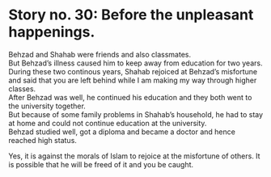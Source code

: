 Story no. 30: Before the unpleasant happenings.
===============================================

Behzad and Shahab were friends and also classmates.  
 But Behzad’s illness caused him to keep away from education for two
years.  
 During these two continous years, Shahab rejoiced at Behzad’s
misfortune and said that you are left behind while I am making my way
through higher classes.  
 After Behzad was well, he continued his education and they both went to
the university together.  
 But because of some family problems in Shahab’s household, he had to
stay at home and could not continue education at the university.  
 Behzad studied well, got a diploma and became a doctor and hence
reached high status.

Yes, it is against the morals of Islam to rejoice at the misfortune of
others. It is possible that he will be freed of it and you be caught.


